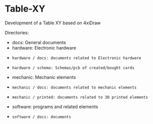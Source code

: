 # Table-XY
Development of a Table XY based on 4xiDraw

Directories:
- docs: General documents
- hardware: Electronic hardware
-     hardware / docs: documents related to Electronic hardware
-     hardware / schema: Schemas/pcb of created/bought cards
- mechanic: Mechanic elements
-     mechanic / docs: documents related to mechanic elements
-     mechanic / printed: documents related to 3D printed elements
- software: programs and related elements
-     software / docs: documents
